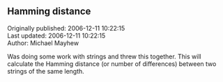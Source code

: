 ## Hamming distance  
Originally published: 2006-12-11 10:22:15  
Last updated: 2006-12-11 10:22:15  
Author: Michael Mayhew  
  
Was doing some work with strings and threw this together. This will calculate the Hamming distance (or number of differences) between two strings of the same length.
